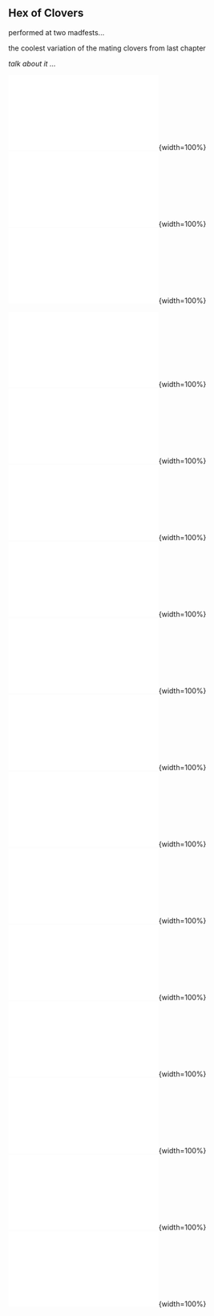 ## Hex of Clovers


performed at two madfests...

the coolest variation of the mating clovers from last chapter

<i> talk about it ... </i>


![](./media/hexclover/pages/hc-1.pdf){width=100%}
![](./media/hexclover/pages/hc-4.pdf){width=100%}
![](./media/hexclover/pages/hc-3.pdf){width=100%}

![](./media/hexclover/pages/hc-5.pdf){width=100%}
![](./media/hexclover/pages/hc-6.pdf){width=100%}
![](./media/hexclover/pages/hc-7.pdf){width=100%}
![](./media/hexclover/pages/hc-8.pdf){width=100%}
![](./media/hexclover/pages/hc-9.pdf){width=100%}
![](./media/hexclover/pages/hc-10.pdf){width=100%}
![](./media/hexclover/pages/hc-11.pdf){width=100%}
![](./media/hexclover/pages/hc-12.pdf){width=100%}
![](./media/hexclover/pages/hc-13.pdf){width=100%}
![](./media/hexclover/pages/hc-14.pdf){width=100%}
![](./media/hexclover/pages/hc-15.pdf){width=100%}
![](./media/hexclover/pages/hc-16.pdf){width=100%}
![](./media/hexclover/pages/hc-17.pdf){width=100%}

